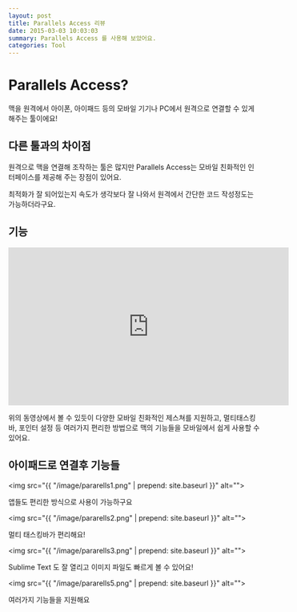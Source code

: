 ```yaml
---
layout: post
title: Parallels Access 리뷰
date: 2015-03-03 10:03:03
summary: Parallels Access 를 사용해 보았어요.
categories: Tool
---
```


# Parallels Access?

맥을 원격에서 아이폰, 아이패드 등의 모바일 기기나 PC에서 원격으로 연결할 수 있게 해주는 툴이에요!

## 다른 툴과의 차이점

원격으로 맥을 연결해 조작하는 툴은 많지만 Parallels Access는 모바일 친화적인 인터페이스를
제공해 주는 장점이 있어요.

최적화가 잘 되어있는지 속도가 생각보다 잘 나와서 원격에서 간단한 코드 작성정도는 가능하더라구요.

## 기능

<iframe width="560" height="315" src="https://www.youtube.com/embed/28ZeHln9O9I" frameborder="0" allowfullscreen></iframe>

위의 동영상에서 볼 수 있듯이 다양한 모바일 친화적인 제스쳐를 지원하고,
멀티태스킹바, 포인터 설정 등 여러가지 편리한 방법으로 맥의 기능들을
모바일에서 쉽게 사용할 수 있어요.

## 아이패드로 연결후 기능들

<img src="{{ "/image/pararells1.png" | prepend: site.baseurl }}" alt="">

앱들도 편리한 방식으로 사용이 가능하구요

<img src="{{ "/image/pararells2.png" | prepend: site.baseurl }}" alt="">

멀티 태스킹바가 편리해요!

<img src="{{ "/image/pararells3.png" | prepend: site.baseurl }}" alt="">

Sublime Text 도 잘 열리고 이미지 파일도 빠르게 볼 수 있어요!

<img src="{{ "/image/pararells5.png" | prepend: site.baseurl }}" alt="">

여러가지 기능들을 지원해요
